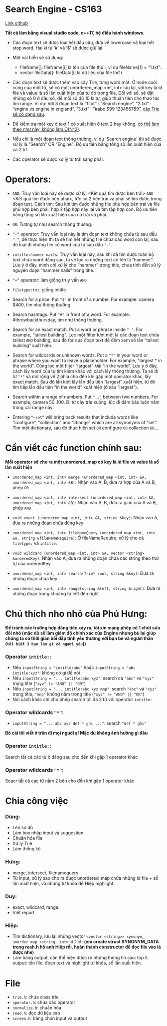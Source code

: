 # Search Engine - CS163

[Link github](https://github.com/leviosarz/Search-Engine-CS163)

**Tất cả làm bằng visual studio code, c++17, hệ điều hành windows.**

- Các đoạn text sẽ được loại hết dấu câu, đưa về lowercase và loại hết stop word. Hai kí tự ‘#’ và ‘$’ sẽ được giữ lại.

- Một vài biến sẽ sử dụng:
    - fileName[]: fileName[i] là tên của file thứ i, ví dụ fileName[1] = “1.txt”.
    - vector <string> fileData[]: fileData[i] là dữ liệu của file thứ i.

- Các đoạn text sẽ được thêm vào cây Trie, từng word một. Ở node cuối cùng của một từ, sẽ có một unordered_map <int, int> lưu lại, với key là id file và value là số lần xuất hiện của từ đó trong file. Đối với số, sẽ đặt những số 0 ở đầu số, để mỗi số đủ 10 kí tự, giúp thuận tiện cho thao tác tìm range. Ví dụ: Với 3 đoạn text là “1.txt” : “Search engine”, “2.txt” : “engine vs engine in england”, “3.txt” : “#abc $99 123456789”, [cây Trie sẽ có dạng sau](https://studenthcmusedu-my.sharepoint.com/:i:/g/personal/20125127_student_hcmus_edu_vn/EamnA0oCfpFDsLKpZr9cbSMB84PErnz8LXeD_pMI-d4YFA?e=Wf3Dga).

- Để kiểm tra một key ở text 1 có xuất hiện ở text 2 hay không, [có thể làm theo như này, không làm O(N^2)](https://ideone.com/3a4AID).

- Nếu chỉ là một đoạn text thông thường, ví dụ 'Search engine' thì sẽ được xử lý là "Search" OR "Engine". Độ ưu tiên bằng tổng số lần xuất hiện của cả 2 từ.

- Các operator sẽ được xử lý từ trái sang phải.

# Operators:

- `AND`: Truy vấn loại này sẽ được xử lý: <Kết quả tìm được bên trái> `AND` <Kết quả tìm được bên phải>, tức cả 2 bên trái và phải sẽ tìm được trong đoạn text. Cách tìm: Sau khi tìm được những file phù hợp bên trái và file phù hợp bên phải, hợp 2 tập hợp này lại và tìm tập hợp con. Độ ưu tiên bằng tổng số lần xuất hiện của cả trái và phải.

- `OR`: Tương tự như search thông thường.

- `“-”` operator: Truy vấn loại này là tìm đoạn text không chứa từ sau dấu `"-"`, để thực hiện thì ta sẽ tìm hết những file chứa các word còn lại, sau đó loại đi những file có word của từ sau dấu `"-"`.

- `intitle:hammer nails`: Truy vấn loại này, sau khi đã tìm được toàn bộ text chứa word đằng sau, ta sẽ lọc ra những text có tên là “hammer”. Lưu ý ở đây, mình chỉ xử lý cho “hammer” trong title, chưa tính đến xử lý nguyên đoạn “hammer nails” trong title.

- `“+”` operator: làm giống truy vấn `AND`

- `filetype:txt`: giống intitle

- Search for a price. Put `"$"` in front of a number. For example: camera $400, tìm như thông thường.

- Search hashtags. Put `"#"` in front of a word. For example: #throwbackthursday, tìm như thông thường.

- Search for an exact match. Put a word or phrase inside `" "`. For example, "tallest building". Lọc một filter lượt một là các đoạn text chứa tallest `AND` building, sau đó for qua đoạn text để đếm xem số lần “tallest building” xuất hiện.

- Search for wildcards or unknown words. Put a `"*"` in your word or phrase where you want to leave a placeholder. For example, "largest * in the world". Cũng lọc một filter “largest” `AND` “in the world”. Lưu ý ở đây, cách lấy word của từ tìm kiếm khác với cách lấy thông thường. Ta sẽ đi từ `"*"` và mở rộng về 2 phía cho đến khi gặp một operator khác, lấy exact match. Sau đó lần lượt lấy lần đầu tiên “largest” xuất hiện, từ đó tìm tiếp lần đầu tiên “in the world” xuất hiện (ở sau “largest”).

- Search within a range of numbers. Put `".."` between two numbers. For example, camera $50..$100. Đi từ cây trie xuống, lúc đi đảm bảo luôn nằm trong cái range này.

- Entering `“~set”` will bring back results that include words like “configure”, “collection” and “change” which are all synonyms of “set”. Tìm một dictionary, sau đó thực hiện set `OR` configure `OR` collection `OR`...

# Cần viết các function chính sau:

**Mỗi operator sẽ cho ra một unordered_map có key là id file và value là số lần xuất hiện**

- `unordered_map <int, int> merge (unordered_map <int, int> &A, unordered_map <int, int> &B)`: Nhận vào A, B, đưa ra hợp của A và B, phép `OR`

- `unordered_map <int, int> intersect (unordered_map <int, int> &A, unordered_map <int, int> &B)`: Nhận vào A, B, đưa ra giao của A và B, phép `AND`

- `void exact (unordered_map <int, int> &A, string &key)`: Nhận vào A, đưa ra những đoạn chứa đúng key

- `unordered_map <int, int> fileNameQuery (unordered_map <int, int> &A, string &fileNameRequire)`: Ở fileNameRequire, xử lý cho cả `filetype:` và `intitle:`

- `void wildcard (unordered_map <int, int> &A, vector <string> &orderedKey)`: Nhận vào A, đưa ra những đoạn chứa các string theo thứ tự của orderedKey

- `unordered_map <int, int> search(Trie* root, string &key)`: Đưa ra những đoạn chứa key

- `unordered_map <int, int> range(string &left, string &right)`: Đưa ra những đoạn trong khoảng từ left đến right

# Chú thích nho nhỏ của Phú Hưng:

**Để tránh các trường hợp đáng tiếc xảy ra, tôi xin mạng phép có 1 chút sửa đổi nhỏ (mặc dù sẽ làm giảm độ chính xác của Engine nhưng bù lại giúp chúng ta có thời gian bồi đắp tình yêu thương với bạn bè và người thân (`tôi biết 3 bạn làm gì có người yêu`))**

### Operator `intitle:`:
- Nếu `inputString = "intitle:abc"` hoặc `inputString = "abc intitle:xyz"`: không có gì để nói
- Nếu `inputString = "... intitle:abc xyz"`: search cả `"abc"` và `"xyz"` trong title (`"xyz" != "AND" || "OR"`)
- Nếu `inputString = "... intitle:abc xyz mnp"`: search `"abc"` và `"xyz"` trong title, `"mnp"` không nằm trong title (`"xyz" != "AND" || "OR"`)
- Nói cách khác chỉ cho phép search tối đa 2 từ với operator `intitle:`

### Operator wildcards `"*"`:
- `inputString = "... abc xyz def * ghi ..."`: search `"def * ghi"`

**Bỏ cái tôi viết ở trên đi mọi người ạ! Mặc dù không ảnh hưởng gì đâu**

### Operator `intitle:`:
Search tất cả các từ ở đằng sau cho đến khi gặp 1 operator khác

### Operator wildcards `"*"`:
Seacr tất cả các từ nằm 2 bên cho đến khi gặp 1 operator khác

# Chia công việc

### Dũng:
- Lên sơ đồ
- Làm box nhập input và suggestion
- Chuẩn hóa file
- Xử lý Trie
- Làm thống kê

### Hưng:
- merge, intersect, filenamequery
- Từ input, xử lý sao cho ra được unordered_map chứa những id file + số lần xuất hiện, và những từ khóa để Hiệp highlight.

### Duy:
- exact, wildcard, range.
- Viết report

### Hiệp: 
- Tìm dictionary, lưu lại những vector `<vector <string>> synonym`, `unorder_map <string, int>` idDict; **(em create struct SYNONYM_DATA trong reah.h hộ anh Hiệp rồi, hoàn thành constructor để đọc file vào là được nhe)**
- Làm bảng output, cần thể hiện được rõ những thông tin sau: top 5 output: tên file, đoạn text và highlight từ khóa, số lần xuất hiện.

# File

- `trie.h`: chứa class trie
- `operator.h`: chứa các operator
- `normalize.h`: chuẩn hóa
- `read.h`: đọc dữ liệu vào
- `screen.h`: bảng chọn input và output
